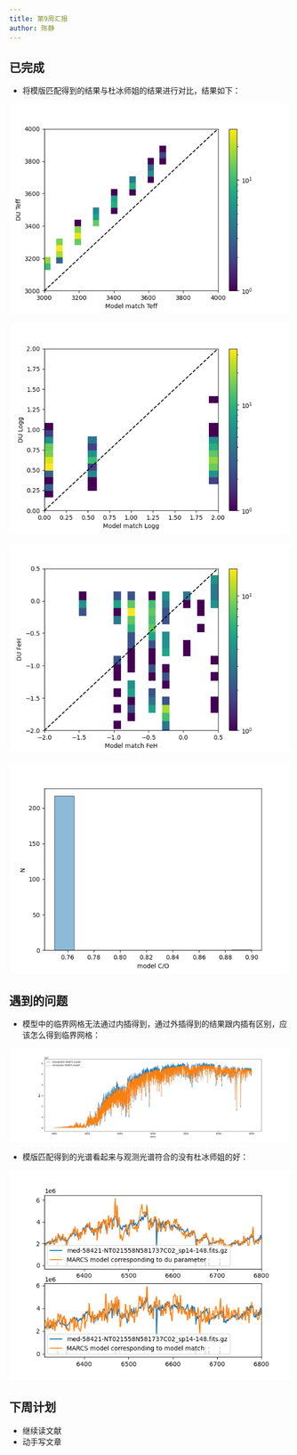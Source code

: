 ```yaml
---
title: 第9周汇报
author: 陈静
---
```


## 已完成

- 将模版匹配得到的结果与杜冰师姐的结果进行对比，结果如下：

![](./Figure/Teff_Comparision.png)

![](./Figure/Logg_Comparision.png)

![](./Figure/FeH_Comparision.png)

![](./Figure/COratio_model_distribution.png)

## 遇到的问题

- 模型中的临界网格无法通过内插得到，通过外插得到的结果跟内插有区别，应该怎么得到临界网格：

![](./Figure/Interpolate_VS_Extrapolate_spectrum.png) 

- 模版匹配得到的光谱看起来与观测光谱符合的没有杜冰师姐的好：

![](./Figure/DU_VS_MARCS_Spectrum.png)

## 下周计划

- 继续读文献
- 动手写文章


